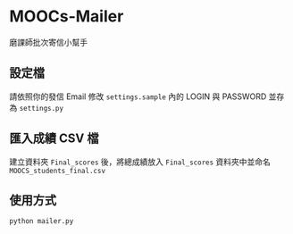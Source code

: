 # MOOCs-Mailer
磨課師批次寄信小幫手

## 設定檔

請依照你的發信 Email 修改 `settings.sample` 內的 LOGIN 與 PASSWORD 並存為 `settings.py` 


## 匯入成績 CSV 檔
建立資料夾 `Final_scores` 後，將總成績放入 `Final_scores` 資料夾中並命名 `MOOCS_students_final.csv`


## 使用方式

```
python mailer.py
```
